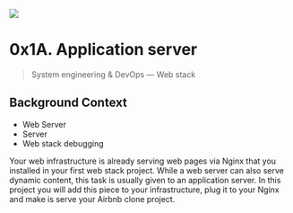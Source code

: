 ![](https://holbertonintranet.s3.amazonaws.com/uploads/medias/2018/9/c7d1ed0a2e10d1b4e9b3.jpg?X-Amz-Algorithm=AWS4-HMAC-SHA256&X-Amz-Credential=AKIARDDGGGOUXW7JF5MT%2F20191010%2Fus-east-1%2Fs3%2Faws4_request&X-Amz-Date=20191010T213602Z&X-Amz-Expires=86400&X-Amz-SignedHeaders=host&X-Amz-Signature=3a471ce1ae65c9eb9fd814fad770cbec8ca8acebea9e5ccc37283d8ca18b0649)

# 0x1A. Application server

> System engineering & DevOps ― Web stack

## Background Context

-  Web Server
-  Server
-  Web stack debugging

Your web infrastructure is already serving web pages via Nginx that you installed in your first web stack project. While a web server can also serve dynamic content, this task is usually given to an application server. In this project you will add this piece to your infrastructure, plug it to your Nginx and make is serve your Airbnb clone project.